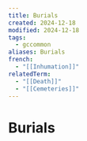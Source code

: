 ```yaml
---
title: Burials
created: 2024-12-18
modified: 2024-12-18
tags:
  - gccommon
aliases: Burials
french:
  - "[[Inhumation]]"
relatedTerm:
  - "[[Death]]"
  - "[[Cemeteries]]"
---
```

# Burials
